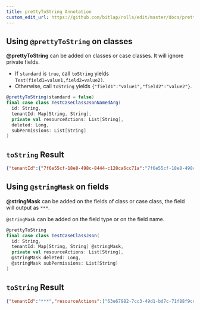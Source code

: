 ```yaml
---
title: prettyToString Annotation
custom_edit_url: https://github.com/bitlap/rolls/edit/master/docs/prettyToString_annotation.md
---
```


## Using `@prettyToString` on classes

**@prettyToString** can be added on classes or case classes. It will ignore private fields.

- If `standard` is `true`, call `toString` yields `Test(field1=value1,field2=value2)`.
- Otherwise, call `toString` yields `{"field1":"value1","field2":"value2"}`.

```scala
@prettyToString(standard = false)
final case class TestCaseClassJsonNamedArg(
  id: String,
  tenantId: Map[String, String],
  private val resourceActions: List[String],
  deleted: Long,
  subPermissions: List[String]
)
```

## `toString` Result

```json
{"tenantId":{"7f6e55cf-18e8-498c-8444-c128ca6cc71a":"7f6e55cf-18e8-498c-8444-c128ca6cc71a","b86a1c62-b15b-4827-a617-770a2d975dbc":"b86a1c62-b15b-4827-a617-770a2d975dbc","0eb0d095-dfaf-431b-a57f-e49af575e2ce":"0eb0d095-dfaf-431b-a57f-e49af575e2ce","b5bf7e61-b8a2-479a-83fa-52b7d5a220bb":"b5bf7e61-b8a2-479a-83fa-52b7d5a220bb","79642570-62a0-4639-93b2-9a86bb13027f":"79642570-62a0-4639-93b2-9a86bb13027f"},"resourceActions":["f2d41db2-862c-45b4-bfe2-df85f85f2de3","23b8f097-0930-42e6-8951-84ac4103829f","70ca2742-05a1-4028-8ccc-3be553e867c3","fa52af1a-cafc-4bf3-9e28-425f5b8a9d9f","0d6bc9f4-42fc-4999-8d40-3d1f87fc2a58"],"deleted":-925601941732221555,"subPermissions":["d0b5f85e-3a0a-4708-998c-9bfcb0711220","112760b2-668d-4b3e-9ec6-3f742b77ece9","1cb1e312-137c-4ad2-a443-bb1dce8695ac","54678377-b840-4de9-9058-a5413097c813","9f37a1ca-06ad-4f8f-b7af-73b1c3594ee3"],"id":"63f796e3-da90-4adf-8537-486d5032d8b4"}
```

## Using `@stringMask` on fields

**@stringMask** can be added on the fields of class or case class, the field will output as `***`.

`@stringMask` can be added on the field type or on the field name.

```scala
@prettyToString
final case class TestCaseClassJson(
  id: String,
  tenantId: Map[String, String] @stringMask,
  private val resourceActions: List[String],
  @stringMask deleted: Long,
  @stringMask subPermissions: List[String]
)
```

## `toString` Result

```json
{"tenantId":"***","resourceActions":["63e67982-7cc3-49d1-bd7c-71f88f9cdd6f","1e0d3459-3ae7-4488-8f56-1f0a94128de8","2df5a658-3a85-4737-9f84-1ddcb08f7c34","b22fceaa-73ee-47b2-bf4e-7eb2908c7cf4","676d1c4d-6fd5-446c-b02e-7dae59d374b3"],"deleted":"***","subPermissions":"***","id":"f7f937c0-32de-4380-acca-9b4760d18cde"}
```
